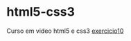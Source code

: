 # html5-css3
 Curso em video html5 e css3
 <a href="https://rodrigo-vitorio.github.io/html5-css3/exercicios/ex_ol_ul/index.html">exercicio10</a>